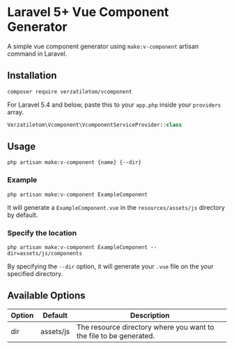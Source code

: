 # Laravel 5+ Vue Component Generator
A simple vue component generator using `make:v-component` artisan command in Laravel.

## Installation
```
composer require verzatiletom/vcomponent
```

For Laravel 5.4  and below, paste this to your `app.php` inside your `providers` array.
```php
Verzatiletom\Vcomponent\VcomponentServiceProvider::class
```

## Usage
```
php artisan make:v-component {name} {--dir}
```

### Example
```
php artisan make:v-component ExampleComponent
```
It will generate a `ExampleComponent.vue` in the `resources/assets/js` directory by default.

### Specify the location
```
php artisan make:v-component ExampleComponent --dir=assets/js/components
```
By specifying the `--dir` option, it will generate your `.vue` file on the your specified directory.

## Available Options
| Option | Default   | Description                                                        |
|--------|-----------|--------------------------------------------------------------------|
| dir    | assets/js | The resource directory where you want to the file to be generated. |
